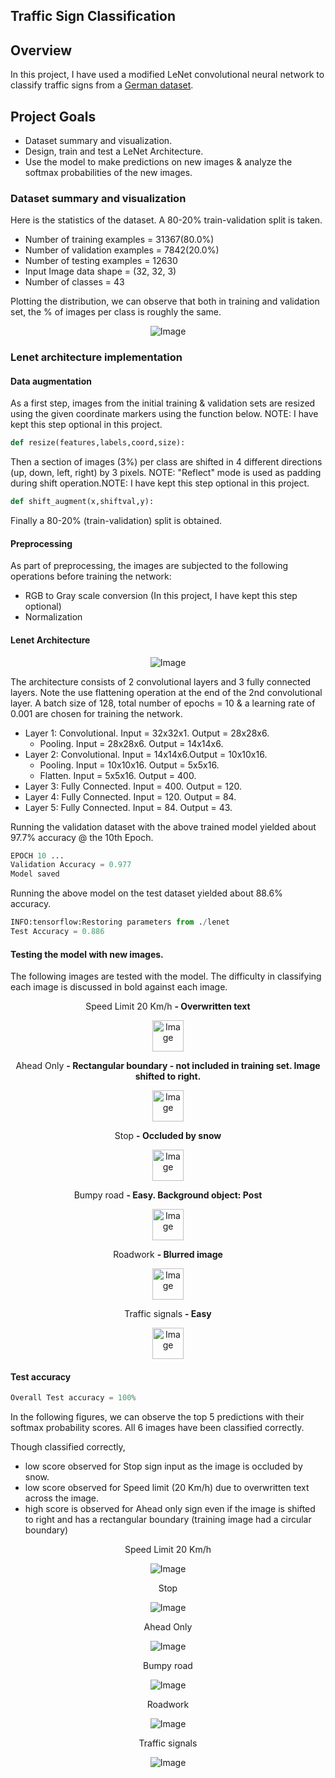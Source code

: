 ## Traffic Sign Classification

Overview
---
In this project, I have used a modified LeNet convolutional neural network to classify traffic signs from a [German dataset](http://benchmark.ini.rub.de/?section=gtsrb&subsection=dataset). 

Project Goals
---
* Dataset summary and visualization.
* Design, train and test a LeNet Architecture.
* Use the model to make predictions on new images & analyze the softmax probabilities of the new images.


### Dataset summary and visualization

Here is the statistics of the dataset. A 80-20% train-validation split is taken.

* Number of training examples   = 31367(80.0%)
* Number of validation examples = 7842(20.0%)
* Number of testing examples    = 12630
* Input Image data shape        = (32, 32, 3)
* Number of classes             = 43

Plotting the distribution, we can observe that both in training and validation set, the % of images per class is roughly the same.
<p align="center">
    <img src="./Distribution.PNG" alt="Image" />
</p>

### Lenet architecture implementation 
#### Data augmentation
As a first step, images from the initial training & validation sets are resized using the given coordinate markers using the function below. NOTE: I have kept this step optional in this project.
```python
def resize(features,labels,coord,size):
```
Then a section of images (3%) per class are shifted in 4 different directions (up, down, left, right) by 3 pixels. NOTE: "Reflect" mode is used as padding during shift operation.NOTE: I have kept this step optional in this project.
```python
def shift_augment(x,shiftval,y):
```
Finally a 80-20% (train-validation) split is obtained.

#### Preprocessing

As part of preprocessing, the images are subjected to the following operations before training the network:

* RGB to Gray scale conversion (In this project, I have kept this step optional)
* Normalization

#### Lenet Architecture
<p align="center">
    <img src="./architecture.PNG" alt="Image" />
</p>

The architecture consists of 2 convolutional layers and 3 fully connected layers. Note the use flattening operation at the end of the 2nd convolutional layer.
A batch size of 128, total number of epochs = 10 & a learning rate of 0.001 are chosen for training the network.

* Layer 1: Convolutional. Input = 32x32x1. Output = 28x28x6.
    * Pooling. Input = 28x28x6. Output = 14x14x6.
* Layer 2: Convolutional. Input = 14x14x6.Output = 10x10x16.
    * Pooling. Input = 10x10x16. Output = 5x5x16.
    * Flatten. Input = 5x5x16. Output = 400.
* Layer 3: Fully Connected. Input = 400. Output = 120.
* Layer 4: Fully Connected. Input = 120. Output =  84.
* Layer 5: Fully Connected. Input =  84. Output =  43.


Running the validation dataset with the above trained model yielded about 97.7% accuracy @ the 10th Epoch.
```python
EPOCH 10 ...
Validation Accuracy = 0.977
Model saved
```

Running the above model on the test dataset yielded about 88.6% accuracy.
```python
INFO:tensorflow:Restoring parameters from ./lenet
Test Accuracy = 0.886
```

#### Testing the model with new images.

The following images are tested with the model. The difficulty in classifying each image is discussed in bold against each image.

<p align="center">
    Speed Limit 20 Km/h <b> - Overwritten text</b>
    <p align="center">
    <img src="./Test_images/20.png" alt="Image" width="50" height="50" /></p>
</p>
<p align="center">
    Ahead Only <b> - Rectangular boundary - not included in training set. Image shifted to right.</b>
    <p align="center">
    <img src="./Test_images/stopsnow.PNG" alt="Image" width="50" height="50" /></p>
</p>
<p align="center">
    Stop <b> - Occluded by snow</b>
    <p align="center">
    <img src="./Test_images/aheadonlyboundshift.PNG" alt="Image" width="50" height="50" /></p>
</p>
<p align="center">
    Bumpy road <b> - Easy. Background object: Post</b>
    <p align="center">
    <img src="./Test_images/bumpy.png" alt="Image" width="50" height="50" /></p>
</p>
<p align="center">
    Roadwork  <b> - Blurred image</b>
    <p align="center">
    <img src="./Test_images/roadwork.png" alt="Image" width="50" height="50" /></p>
</p>
<p align="center"> 
    Traffic signals <b> - Easy</b>
    <p align="center">
    <img src="./Test_images/signals.png" alt="Image" width="50" height="50" /></p>
</p>   

#### Test accuracy
```python
Overall Test accuracy = 100%
```
In the following figures, we can observe the top 5 predictions with their softmax probability scores. All 6 images have been classified correctly.

Though classified correctly, 
* low score observed for Stop sign input as the image is occluded by snow.
* low score observed for Speed limit (20 Km/h) due to overwritten text across the image.
* high score is observed for Ahead only sign even if the image is shifted to right and has a rectangular boundary (training image had a   circular boundary)

<p align="center">
    Speed Limit 20 Km/h
    <p align="center">
    <img src="./Test_images/20_accuracy.PNG" alt="Image"  /></p>
</p>
<p align="center">
    Stop
    <p align="center">
    <img src="./Test_images/stopsnow_accuracy.PNG" alt="Image" /></p>
</p>
<p align="center">
    Ahead Only
    <p align="center">
    <img src="./Test_images/aheadonlyboundshift_accuracy.PNG" alt="Image" /></p>
</p>
<p align="center">
    Bumpy road
    <p align="center">
    <img src="./Test_images/bumpyroad_accuracy.PNG" alt="Image"  /></p>
</p>
<p align="center">
    Roadwork 
    <p align="center">
    <img src="./Test_images/roadwork_accuracy.PNG" alt="Image"  /></p>
</p>
<p align="center">
    Traffic signals 
    <p align="center">
    <img src="./Test_images/trafficsignals_accuracy.PNG" alt="Image"  /></p>
</p>   
